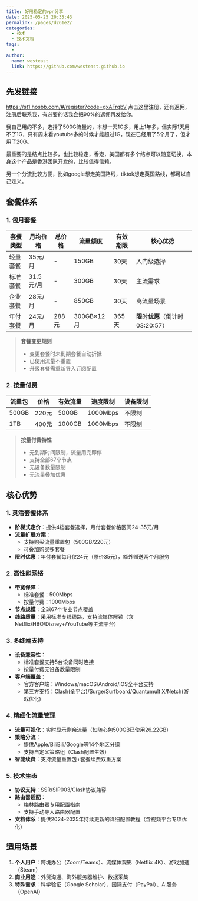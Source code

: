 ```yaml
---
title: 好用稳定的vpn分享
date: 2025-05-25 20:35:43
permalink: /pages/d261e2/
categories:
  - 技术
  - 技术文档
tags:
  - 
author: 
  name: westeast
  link: https://github.com/westeast.github.io
---
```

## 先发链接
https://st1.hosbb.com/#/register?code=gxAFrqbV
点击这里注册，还有返佣，注册后联系我，有必要的话我会把90%的返佣再发给你。

我自己用的不多，选择了500G流量的，本想一天1G多，用上1年多，但实际1天用不了1G，只有周末看youtube多的时候才能超过1G，现在已经用了5个月了，但才用了20G。

最重要的是结点比较多，也比较稳定，香港，美国都有多个结点可以随意切换，本身这个产品是香港团队开发的，比较值得信赖。

另一个分流比较方便，比如google想走美国路线，tiktok想走英国路线，都可以自己定义。

## 套餐体系

### 1. 包月套餐
| 套餐类型 | 月均价格 | 总价格 | 流量额度 | 有效期限 | 核心优势 |
|---------|----------|--------|----------|----------|----------|
| 轻量套餐 | 35元/月 | - | 150GB | 30天 | 入门级选择 |
| 标准套餐 | 31.5元/月 | - | 300GB | 30天 | 主流需求 |
| 企业套餐 | 28元/月 | - | 850GB | 30天 | 高流量场景 |
| 年付套餐 | 24元/月 | 288元 | 300GB×12月 | 365天 | **限时优惠**（倒计时03:20:57） |

> **套餐变更规则**  
> - 变更套餐时未到期套餐自动折抵  
> - 已使用流量不重置  
> - 升级套餐需重新导入订阅配置

### 2. 按量付费
| 流量包 | 价格 | 有效流量 | 速度限制 | 设备限制 |
|-------|------|----------|----------|----------|
| 500GB | 220元 | 500GB | 1000Mbps | 不限制 |
| 1TB | 400元 | 1000GB | 1000Mbps | 不限制 |

> **按量付费特性**  
> - 无到期时间限制，流量用完即停  
> - 支持全部67个节点  
> - 无设备数量限制  
> - 无流量叠加优惠

## 核心优势

### 1. 灵活套餐体系
- **阶梯式定价**：提供4档套餐选择，月付套餐价格区间24-35元/月
- **流量扩展方案**：
  - 支持购买流量重置包（500GB/220元）
  - 可叠加购买多套餐
- **限时优惠**：年付套餐每月仅24元（原价35元），额外赠送两个月服务

### 2. 高性能网络
- **带宽保障**：
  - 标准套餐：500Mbps
  - 按量付费：1000Mbps
- **节点规模**：全球67个专业节点覆盖
- **线路质量**：采用标准专线线路，支持流媒体解锁（含Netflix/HBO/Disney+/YouTube等主流平台）

### 3. 多终端支持
- **设备兼容性**：
  - 标准套餐支持5台设备同时连接
  - 按量付费无设备数量限制
- **客户端覆盖**：
  - 官方客户端：Windows/macOS/Android/iOS全平台支持
  - 第三方支持：Clash(全平台)/Surge/Surfboard/Quantumult X/Netch(游戏优化)

### 4. 精细化流量管理
- **流量可视化**：实时显示剩余流量（如随心包500GB已使用26.22GB）
- **策略分流**：
  - 提供Apple/BiliBili/Google等14个地区分组
  - 支持自定义策略组（Clash配置生效）
- **智能续费**：支持流量重置包+套餐续费双重方案

### 5. 技术生态
- **协议支持**：SSR/SIP003/Clash协议兼容
- **路由器适配**：
  - 梅林路由器专用配置指南
  - 支持手动导入路由器配置
- **文档体系**：提供2024-2025年持续更新的详细配置教程（含视频平台专项优化）

## 适用场景
1. **个人用户**：跨境办公（Zoom/Teams）、流媒体观影（Netflix 4K）、游戏加速（Steam）
2. **商业用途**：外贸沟通、海外服务器维护、数据采集
3. **特殊需求**：科学验证（Google Scholar）、国际支付（PayPal）、AI服务（OpenAI）
